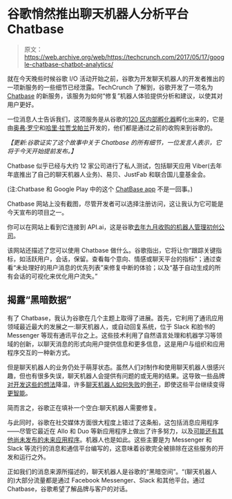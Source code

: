 # 谷歌悄然推出聊天机器人分析平台 Chatbase 

> 原文：<https://web.archive.org/web/https://techcrunch.com/2017/05/17/google-chatbase-chatbot-analytics/>

就在今天晚些时候谷歌 I/O 活动开始之前，谷歌为开发聊天机器人的开发者推出的一项新服务的一些细节已经泄露。TechCrunch 了解到，谷歌开发了一项名为 [Chatbase](https://web.archive.org/web/20230209223314/https://chatbase.com/welcome) 的新服务，该服务为如何“修复”机器人体验提供分析和建议，以使其对用户更好。

一位消息人士告诉我们，这项服务是从谷歌的[120 区内部孵化器](https://web.archive.org/web/20230209223314/https://techcrunch.com/tag/area-120/)孵化出来的，它是由[奥弗·罗宁](https://web.archive.org/web/20230209223314/https://www.linkedin.com/in/oferronen/)和[哈里·拉贾戈帕兰](https://web.archive.org/web/20230209223314/https://www.linkedin.com/in/rajagopalanhari/)开发的，他们都是通过之前的收购来到谷歌的。

*【更新:谷歌证实了这个故事中关于 Chatbase 的所有细节，一位发言人表示，它将于今天开始提前发布。】*

Chatbase 似乎已经与大约 12 家公司进行了私人测试，包括聊天应用 Viber(去年年底推出了自己的聊天机器人业务)、易贝、JustFab 和联合国儿童基金会。

(注:Chatbase 和 Google Play 中的这个 [ChatBase app](https://web.archive.org/web/20230209223314/https://play.google.com/store/apps/details?id=com.wChatBase_4459741&hl=en) 不是一回事。)

Chatbase 网站上没有截图，尽管开发者可以选择注册访问，这让我认为它可能是今天宣布的项目之一。

你可以在网站上看到它连接到 API.ai，这是谷歌[去年九月收购的机器人管理初创公司](https://web.archive.org/web/20230209223314/https://techcrunch.com/2016/09/19/google-acquires-api-ai-a-company-helping-developers-build-bots-that-arent-awful-to-talk-to/)。

该网站还描述了您可以使用 Chatbase 做什么。谷歌指出，它将让你“跟踪关键指标，如活跃用户，会话，保留。查看每个意向、情感或聊天平台的指标"；通过查看“未处理好的用户消息的优先列表”来修复中断的体验；以及“基于自动生成的所有会话的可视化来优化用户流失。”

## 揭露“黑暗数据”

有了 Chatbase，我认为谷歌在几个主题上取得了进展。首先，它利用了通讯应用领域最近最大的发展之一:聊天机器人，或自动回复系统，位于 Slack 和脸书的 Messenger 等现有通讯平台之上。这些技术利用了自然语言处理和机器学习等领域的创新，以聊天消息的形式向用户提供信息和更多信息，这是用户与组织和应用程序交互的一种新方式。

但是聊天机器人的业务仍处于萌芽状态。虽然人们对制作和使用聊天机器人很感兴趣，但也有很多失误，聊天机器人会提供有问题的或无用的结果。这导致一些品牌[对开发这些的想法](https://web.archive.org/web/20230209223314/https://digiday.com/marketing/brand-bot-backlash-begun/)降温，许多[聊天机器人如何失败](https://web.archive.org/web/20230209223314/https://techcrunch.com/2016/05/29/why-do-chatbots-suck/)的[例子](https://web.archive.org/web/20230209223314/http://gizmodo.com/facebook-messenger-chatbots-are-more-frustrating-than-h-1770732045)，即使这些平台继续变得[更智能](https://web.archive.org/web/20230209223314/https://www.technologyreview.com/s/604117/facebooks-perfect-impossible-chatbot/)。

简而言之，谷歌正在填补一个空白:聊天机器人需要修复。

与此同时，谷歌在社交媒体方面很大程度上错过了这条船，这包括消息应用程序——尽管它最近在 Allo 和 Duo 等新应用程序上做出了许多努力，以及[可能还有其他尚未发布的未来应用程序](https://web.archive.org/web/20230209223314/https://techcrunch.com/2017/03/24/google-path-to-social/)。机器人也是如此。这些主要是为 Messenger 和 Slack 等流行的消息和通信平台编写的，这意味着谷歌完全被排除在这些服务的开发和运行之外。

正如我们的消息来源所描述的，聊天机器人是谷歌的“黑暗空间”。“(聊天机器人的)大部分流量都是通过 Facebook Messenger、Slack 和其他平台。通过 Chatbase，谷歌希望了解品牌与客户的对话。